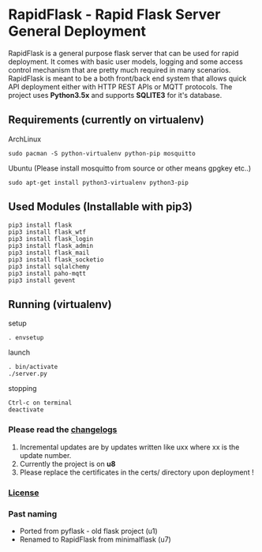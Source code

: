 # RapidFlask - Rapid Flask Server General Deployment
RapidFlask is a general purpose flask server that can be used for rapid deployment. It comes with basic user models,
logging and some access control mechanism that are pretty much required in many scenarios. RapidFlask is meant to be
a both front/back end system that allows quick API deployment either with HTTP REST APIs or MQTT protocols. The project uses **Python3.5x**
and supports **SQLITE3** for it's database.

## Requirements (currently on virtualenv)

ArchLinux

	sudo pacman -S python-virtualenv python-pip mosquitto

Ubuntu (Please install mosquitto from source or other means gpgkey etc..)

	sudo apt-get install python3-virtualenv python3-pip


## Used Modules (Installable with pip3)

	pip3 install flask
	pip3 install flask_wtf
	pip3 install flask_login
	pip3 install flask_admin
	pip3 install flask_mail
	pip3 install flask_socketio
	pip3 install sqlalchemy
	pip3 install paho-mqtt
	pip3 install gevent

## Running (virtualenv)

setup

	. envsetup

launch

	. bin/activate
	./server.py

stopping

	Ctrl-c on terminal
	deactivate

### Please read the [changelogs](changelogs.txt)

1. Incremental updates are by updates written like uxx where xx is the update number.
2. Currently the project is on __u8__
3. Please replace the certificates in the certs/ directory upon deployment !

### [License](LICENSE)

### Past naming
+ Ported from pyflask - old flask project (u1)
+ Renamed to RapidFlask from minimalflask (u7)

